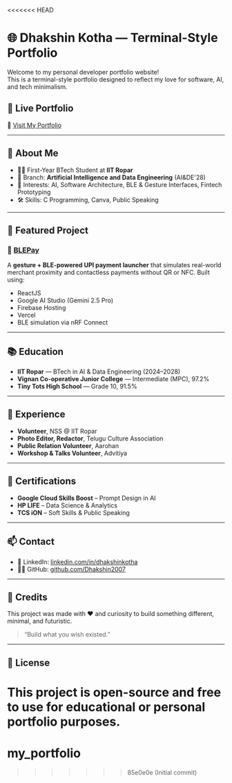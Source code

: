 <<<<<<< HEAD
# 🌐 Dhakshin Kotha — Terminal-Style Portfolio

Welcome to my personal developer portfolio website!  
This is a terminal-style portfolio designed to reflect my love for software, AI, and tech minimalism.

## 🚀 Live Portfolio

🔗 [Visit My Portfolio](https://dhakshin-portfolio.vercel.app)


---

## 📌 About Me

- 👨‍🎓 First-Year BTech Student at **IIT Ropar**
- 🧠 Branch: **Artificial Intelligence and Data Engineering** (AI&DE'28)
- 💬 Interests: AI, Software Architecture, BLE & Gesture Interfaces, Fintech Prototyping
- 🛠 Skills: C Programming, Canva, Public Speaking

---

## 🧪 Featured Project

### 🔗 [BLEPay](https://blepay.vercel.app)

A **gesture + BLE-powered UPI payment launcher** that simulates real-world merchant proximity and contactless payments without QR or NFC. Built using:
- ReactJS
- Google AI Studio (Gemini 2.5 Pro)
- Firebase Hosting
- Vercel
- BLE simulation via nRF Connect

---

## 📚 Education

- **IIT Ropar** — BTech in AI & Data Engineering (2024–2028)  
- **Vignan Co-operative Junior College** — Intermediate (MPC), 97.2%  
- **Tiny Tots High School** — Grade 10, 91.5%

---

## 💼 Experience

- **Volunteer**, NSS @ IIT Ropar
- **Photo Editor, Redactor**, Telugu Culture Association
- **Public Relation Volunteer**, Aarohan
- **Workshop & Talks Volunteer**, Advitiya

---

## 📜 Certifications

- **Google Cloud Skills Boost** – Prompt Design in AI  
- **HP LIFE** – Data Science & Analytics  
- **TCS iON** – Soft Skills & Public Speaking

---

## 📫 Contact

- 🔗 LinkedIn: [linkedin.com/in/dhakshinkotha](https://linkedin.com/in/dhakshinkotha)
- 🧑‍💻 GitHub: [github.com/Dhakshin2007](https://github.com/Dhakshin2007)

---

## 🌈 Credits

This project was made with ❤️ and curiosity to build something different, minimal, and futuristic.

> “Build what you wish existed.”

---

## 📜 License

This project is open-source and free to use for educational or personal portfolio purposes.
=======
# my_portfolio
>>>>>>> 85e0e0e (Initial commit)
